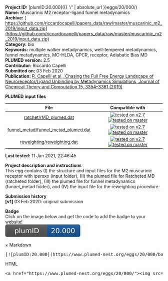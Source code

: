 **Project ID:** [plumID:20.000]({{ '/' | absolute_url }}eggs/20/000/)  
**Name:**  Muscarinic M2 receptor-ligand funnel metadynamics  
**Archive:** [ https://github.com/riccardocapelli/papers_data/raw/master/muscarinic_m2_2019/input_data.zip](https://github.com/riccardocapelli/papers_data/raw/master/muscarinic_m2_2019/input_data.zip)  
**Category:**  bio  
**Keywords:**  multiple walker metadynamics, well-tempered metadynamics, funnel metadynamics, MC-HLDA, GPCR, receptor, Adiabatic Bias MD  
**PLUMED version:**  2.5  
**Contributor:**  Riccardo Capelli  
**Submitted on:** 03 Feb 2020  
**Publication:** [R. Capelli et al., Chasing the Full Free Energy Landscape of Neuroreceptor/Ligand Unbinding by Metadynamics Simulations, Journal of Chemical Theory and Computation 15, 3354–3361 (2019)](http://dx.doi.org/10.1021/acs.jctc.9b00118)  
  
**PLUMED input files**  
  
| File     | Compatible with |  
|:--------:|:--------:|  
| [ratchet/rMD_plumed.dat](./data/ratchet/rMD_plumed.dat.md) |  [![tested on v2.7](https://img.shields.io/badge/v2.7-passing-green.svg)](data/ratchet/rMD_plumed.dat.plumed.stderr) [![tested on master](https://img.shields.io/badge/master-passing-green.svg)](data/ratchet/rMD_plumed.dat.plumed_master.stderr) |  
| [funnel_metad/funnel_metad_plumed.dat](./data/funnel_metad/funnel_metad_plumed.dat.md) |  [![tested on v2.7](https://img.shields.io/badge/v2.7-passing-green.svg)](data/funnel_metad/funnel_metad_plumed.dat.plumed.stderr) [![tested on master](https://img.shields.io/badge/master-passing-green.svg)](data/funnel_metad/funnel_metad_plumed.dat.plumed_master.stderr) |  
| [reweighting/reweighting.dat](./data/reweighting/reweighting.dat.md) |  [![tested on v2.7](https://img.shields.io/badge/v2.7-passing-green.svg)](data/reweighting/reweighting.dat.plumed.stderr) [![tested on master](https://img.shields.io/badge/master-passing-green.svg)](data/reweighting/reweighting.dat.plumed_master.stderr) |  
  
**Last tested:**  11 Jan 2021, 22:46:45
  
**Project description and instructions**  
This egg contains (I) the structure and input files for the M2 muscarinic receptor with iperoxo (input folder), (II) the plumed file for Ratcheted MD (ratcheted folder), (III) the plumed file for funnel metadynamics (funnel_metad folder), and (IV) the input file for the reweighting procedure.

  
**Submission history**  
**[v1]** 03 Feb 2020: original submission  
  
**Badge**  
Click on the image below and get the code to add the badge to your website!  
<img src="./badge.svg" alt="plumeDnest:20.000" id="myBtn" class="badge">
<div id="myModal" class="modal">
  <div class="modal-content">
    <span class="close">&times;</span>
    Markdown<pre>[![plumID:20.000](https://www.plumed-nest.org/eggs/20/000/badge.svg)](https://www.plumed-nest.org/eggs/20/000/)</pre>
    HTML<pre>&lt;a href="https://www.plumed-nest.org/eggs/20/000/"&gt;&lt;img src="https://www.plumed-nest.org/eggs/20/000/badge.svg" alt="plumID:20.000"&gt;&lt;/a&gt;</pre>
  </div>
</div>
